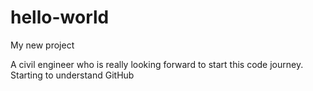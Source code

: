 # hello-world
My new project

A civil engineer who is really looking forward to start this code journey.
Starting to understand GitHub
